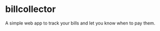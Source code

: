 billcollector
=============

A simple web app to track your bills and let you know when to pay them.